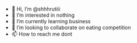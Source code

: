 - 👋 Hi, I’m @shhhrutiii
- 👀 I’m interested in nothing
- 🌱 I’m currently learning business
- 💞️ I’m looking to collaborate on eating competition
- 📫 How to reach me dont

<!---
shhhrutiii/shhhrutiii is a ✨ special ✨ repository because its `README.md` (this file) appears on your GitHub profile.
You can click the Preview link to take a look at your changes.
--->
